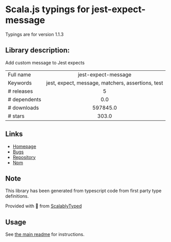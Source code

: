 
# Scala.js typings for jest-expect-message

Typings are for version 1.1.3

## Library description:
Add custom message to Jest expects

|                    |                 |
| ------------------ | :-------------: |
| Full name          | jest-expect-message |
| Keywords           | jest, expect, message, matchers, assertions, test |
| # releases         | 5 |
| # dependents       | 0.0 |
| # downloads        | 597845.0 |
| # stars            | 303.0 |

## Links
- [Homepage](https://github.com/mattphillips/jest-expect-message#readme)
- [Bugs](https://github.com/mattphillips/jest-expect-message/issues)
- [Repository](https://github.com/mattphillips/jest-expect-message)
- [Npm](https://www.npmjs.com/package/jest-expect-message)
    


## Note
This library has been generated from typescript code from first party type definitions.

Provided with :purple_heart: from [ScalablyTyped](https://github.com/oyvindberg/ScalablyTyped)

## Usage
See [the main readme](../../readme.md) for instructions.


